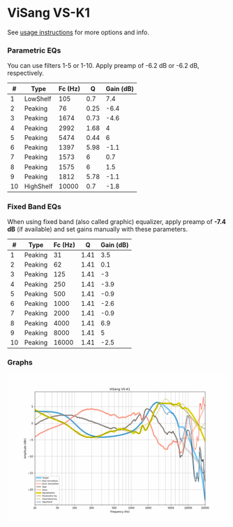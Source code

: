 # ViSang VS-K1
See [usage instructions](https://github.com/jaakkopasanen/AutoEq#usage) for more options and info.

### Parametric EQs
You can use filters 1-5 or 1-10. Apply preamp of -6.2 dB or -6.2 dB, respectively.

|   # | Type      |   Fc (Hz) |    Q |   Gain (dB) |
|-----|-----------|-----------|------|-------------|
|   1 | LowShelf  |       105 | 0.7  |         7.4 |
|   2 | Peaking   |        76 | 0.25 |        -6.4 |
|   3 | Peaking   |      1674 | 0.73 |        -4.6 |
|   4 | Peaking   |      2992 | 1.68 |         4   |
|   5 | Peaking   |      5474 | 0.44 |         6   |
|   6 | Peaking   |      1397 | 5.98 |        -1.1 |
|   7 | Peaking   |      1573 | 6    |         0.7 |
|   8 | Peaking   |      1575 | 6    |         1.5 |
|   9 | Peaking   |      1812 | 5.78 |        -1.1 |
|  10 | HighShelf |     10000 | 0.7  |        -1.8 |

### Fixed Band EQs
When using fixed band (also called graphic) equalizer, apply preamp of **-7.4 dB** (if available) and set gains manually with these parameters.

|   # | Type    |   Fc (Hz) |    Q |   Gain (dB) |
|-----|---------|-----------|------|-------------|
|   1 | Peaking |        31 | 1.41 |         3.5 |
|   2 | Peaking |        62 | 1.41 |         0.1 |
|   3 | Peaking |       125 | 1.41 |        -3   |
|   4 | Peaking |       250 | 1.41 |        -3.9 |
|   5 | Peaking |       500 | 1.41 |        -0.9 |
|   6 | Peaking |      1000 | 1.41 |        -2.6 |
|   7 | Peaking |      2000 | 1.41 |        -0.9 |
|   8 | Peaking |      4000 | 1.41 |         6.9 |
|   9 | Peaking |      8000 | 1.41 |         5   |
|  10 | Peaking |     16000 | 1.41 |        -2.5 |

### Graphs
![](./ViSang%20VS-K1.png)
